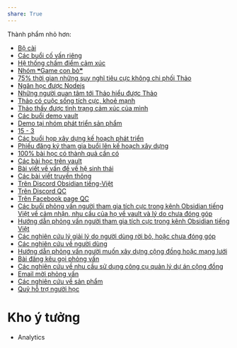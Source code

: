 ```yaml
---  
share: True  
---  
```

Thành phẩm nhỏ hơn:  
- [Bộ cài](./B%E1%BB%99%20c%C3%A0i.md#)  
- [Các buổi cố vấn riêng](./C%C3%A1c%20bu%E1%BB%95i%20c%E1%BB%91%20v%E1%BA%A5n%20ri%C3%AAng/index.md#)  
- [Hệ thống chấm điểm cảm xúc](H%E1%BB%87%20th%E1%BB%91ng%20ch%E1%BA%A5m%20%C4%91i%E1%BB%83m%20c%E1%BA%A3m%20x%C3%BAc.md#)  
- [Nhóm ❝Game con bò❞](Nh%C3%B3m%20%E2%9D%9DGame%20con%20b%C3%B2%E2%9D%9E.md#)  
- [75% thời gian những suy nghĩ tiêu cực không chi phối Thảo](75%25%20th%E1%BB%9Di%20gian%20nh%E1%BB%AFng%20suy%20ngh%C4%A9%20ti%C3%AAu%20c%E1%BB%B1c%20kh%C3%B4ng%20chi%20ph%E1%BB%91i%20Th%E1%BA%A3o.md#)  
- [Ngân học được Nodejs](Ng%C3%A2n%20h%E1%BB%8Dc%20%C4%91%C6%B0%E1%BB%A3c%20Nodejs.md#)  
- [Những người quan tâm tới Thảo hiểu được Thảo](Nh%E1%BB%AFng%20ng%C6%B0%E1%BB%9Di%20quan%20t%C3%A2m%20t%E1%BB%9Bi%20Th%E1%BA%A3o%20hi%E1%BB%83u%20%C4%91%C6%B0%E1%BB%A3c%20Th%E1%BA%A3o.md#)  
- [Thảo có cuộc sống tích cực, khoẻ mạnh](Th%E1%BA%A3o%20c%C3%B3%20cu%E1%BB%99c%20s%E1%BB%91ng%20t%C3%ADch%20c%E1%BB%B1c,%20kho%E1%BA%BB%20m%E1%BA%A1nh.md#)  
- [Thảo thấy được tình trạng cảm xúc của mình](Th%E1%BA%A3o%20th%E1%BA%A5y%20%C4%91%C6%B0%E1%BB%A3c%20t%C3%ACnh%20tr%E1%BA%A1ng%20c%E1%BA%A3m%20x%C3%BAc%20c%E1%BB%A7a%20m%C3%ACnh.md#)  
- [Các buổi demo vault](./C%C3%A1c%20bu%E1%BB%95i%20demo%20vault/index.md#)  
- [Demo tại nhóm phát triển sản phẩm](./C%C3%A1c%20bu%E1%BB%95i%20demo%20vault/Demo%20t%E1%BA%A1i%20nh%C3%B3m%20ph%C3%A1t%20tri%E1%BB%83n%20s%E1%BA%A3n%20ph%E1%BA%A9m.md#)  
- [15 - 3](./C%C3%A1c%20bu%E1%BB%95i%20h%E1%BB%8Dp%20x%C3%A2y%20d%E1%BB%B1ng%20k%E1%BA%BF%20ho%E1%BA%A1ch%20ph%C3%A1t%20tri%E1%BB%83n/15%20-%203.md#)  
- [Các buổi họp xây dựng kế hoạch phát triển](./C%C3%A1c%20bu%E1%BB%95i%20h%E1%BB%8Dp%20x%C3%A2y%20d%E1%BB%B1ng%20k%E1%BA%BF%20ho%E1%BA%A1ch%20ph%C3%A1t%20tri%E1%BB%83n/index.md#)  
- [Phiếu đăng ký tham gia buổi lên kế hoạch xây dựng](./C%C3%A1c%20bu%E1%BB%95i%20h%E1%BB%8Dp%20x%C3%A2y%20d%E1%BB%B1ng%20k%E1%BA%BF%20ho%E1%BA%A1ch%20ph%C3%A1t%20tri%E1%BB%83n/Phi%E1%BA%BFu%20%C4%91%C4%83ng%20k%C3%BD%20tham%20gia%20bu%E1%BB%95i%20l%C3%AAn%20k%E1%BA%BF%20ho%E1%BA%A1ch%20x%C3%A2y%20d%E1%BB%B1ng.md#)  
- [100% bài học có thành quả cần có](./C%C3%A1c%20b%C3%A0i%20h%E1%BB%8Dc%20tr%C3%AAn%20vault/100%25%20b%C3%A0i%20h%E1%BB%8Dc%20c%C3%B3%20th%C3%A0nh%20qu%E1%BA%A3%20c%E1%BA%A7n%20c%C3%B3.md#)  
- [Các bài học trên vault](./C%C3%A1c%20b%C3%A0i%20h%E1%BB%8Dc%20tr%C3%AAn%20vault/index.md#)  
- [Bài viết về vấn đề về hệ sinh thái](./C%C3%A1c%20b%C3%A0i%20vi%E1%BA%BFt%20truy%E1%BB%81n%20th%C3%B4ng/B%C3%A0i%20vi%E1%BA%BFt%20v%E1%BB%81%20v%E1%BA%A5n%20%C4%91%E1%BB%81%20v%E1%BB%81%20h%E1%BB%87%20sinh%20th%C3%A1i.md#)  
- [Các bài viết truyền thông](./C%C3%A1c%20b%C3%A0i%20vi%E1%BA%BFt%20truy%E1%BB%81n%20th%C3%B4ng/index.md#)  
- [Trên Discord Obsidian tiếng-Việt](./C%C3%A1c%20b%C3%A0i%20vi%E1%BA%BFt%20truy%E1%BB%81n%20th%C3%B4ng/Tr%C3%AAn%20Discord%20Obsidian%20ti%E1%BA%BFng-Vi%E1%BB%87t.md#)  
- [Trên Discord QC](./C%C3%A1c%20b%C3%A0i%20vi%E1%BA%BFt%20truy%E1%BB%81n%20th%C3%B4ng/Tr%C3%AAn%20Discord%20QC.md#)  
- [Trên Facebook page QC](./C%C3%A1c%20b%C3%A0i%20vi%E1%BA%BFt%20truy%E1%BB%81n%20th%C3%B4ng/Tr%C3%AAn%20Facebook%20page%20QC.md#)  
- [Các buổi phỏng vấn người tham gia tích cực trong kênh Obsidian tiếng Việt về cảm nhận, nhu cầu của họ về vault và lý do chưa đóng góp](./C%C3%A1c%20nghi%C3%AAn%20c%E1%BB%A9u%20v%E1%BB%81%20ng%C6%B0%E1%BB%9Di%20d%C3%B9ng/C%C3%A1c%20nghi%C3%AAn%20c%E1%BB%A9u%20l%C3%BD%20gi%E1%BA%A3i%20l%C3%BD%20do%20ng%C6%B0%E1%BB%9Di%20d%C3%B9ng%20r%E1%BB%9Di%20b%E1%BB%8F,%20ho%E1%BA%B7c%20ch%C6%B0a%20%C4%91%C3%B3ng%20g%C3%B3p/C%C3%A1c%20bu%E1%BB%95i%20ph%E1%BB%8Fng%20v%E1%BA%A5n%20ng%C6%B0%E1%BB%9Di%20tham%20gia%20t%C3%ADch%20c%E1%BB%B1c%20trong%20k%C3%AAnh%20Obsidian%20ti%E1%BA%BFng%20Vi%E1%BB%87t%20v%E1%BB%81%20c%E1%BA%A3m%20nh%E1%BA%ADn,%20nhu%20c%E1%BA%A7u%20c%E1%BB%A7a%20h%E1%BB%8D%20v%E1%BB%81%20vault%20v%C3%A0%20l%C3%BD%20do%20ch%C6%B0a%20%C4%91%C3%B3ng%20g%C3%B3p/index.md#)  
- [Hướng dẫn phỏng vấn người tham gia tích cực trong kênh Obsidian tiếng Việt](./C%C3%A1c%20nghi%C3%AAn%20c%E1%BB%A9u%20v%E1%BB%81%20ng%C6%B0%E1%BB%9Di%20d%C3%B9ng/C%C3%A1c%20nghi%C3%AAn%20c%E1%BB%A9u%20l%C3%BD%20gi%E1%BA%A3i%20l%C3%BD%20do%20ng%C6%B0%E1%BB%9Di%20d%C3%B9ng%20r%E1%BB%9Di%20b%E1%BB%8F,%20ho%E1%BA%B7c%20ch%C6%B0a%20%C4%91%C3%B3ng%20g%C3%B3p/C%C3%A1c%20bu%E1%BB%95i%20ph%E1%BB%8Fng%20v%E1%BA%A5n%20ng%C6%B0%E1%BB%9Di%20tham%20gia%20t%C3%ADch%20c%E1%BB%B1c%20trong%20k%C3%AAnh%20Obsidian%20ti%E1%BA%BFng%20Vi%E1%BB%87t%20v%E1%BB%81%20c%E1%BA%A3m%20nh%E1%BA%ADn,%20nhu%20c%E1%BA%A7u%20c%E1%BB%A7a%20h%E1%BB%8D%20v%E1%BB%81%20vault%20v%C3%A0%20l%C3%BD%20do%20ch%C6%B0a%20%C4%91%C3%B3ng%20g%C3%B3p/H%C6%B0%E1%BB%9Bng%20d%E1%BA%ABn%20ph%E1%BB%8Fng%20v%E1%BA%A5n%20ng%C6%B0%E1%BB%9Di%20tham%20gia%20t%C3%ADch%20c%E1%BB%B1c%20trong%20k%C3%AAnh%20Obsidian%20ti%E1%BA%BFng%20Vi%E1%BB%87t.md#)  
- [Các nghiên cứu lý giải lý do người dùng rời bỏ, hoặc chưa đóng góp](./C%C3%A1c%20nghi%C3%AAn%20c%E1%BB%A9u%20v%E1%BB%81%20ng%C6%B0%E1%BB%9Di%20d%C3%B9ng/C%C3%A1c%20nghi%C3%AAn%20c%E1%BB%A9u%20l%C3%BD%20gi%E1%BA%A3i%20l%C3%BD%20do%20ng%C6%B0%E1%BB%9Di%20d%C3%B9ng%20r%E1%BB%9Di%20b%E1%BB%8F,%20ho%E1%BA%B7c%20ch%C6%B0a%20%C4%91%C3%B3ng%20g%C3%B3p/index.md#)  
- [Các nghiên cứu về người dùng](./C%C3%A1c%20nghi%C3%AAn%20c%E1%BB%A9u%20v%E1%BB%81%20ng%C6%B0%E1%BB%9Di%20d%C3%B9ng/index.md#)  
- [Hướng dẫn phỏng vấn người muốn xây dựng cộng đồng hoặc mạng lưới](./C%C3%A1c%20nghi%C3%AAn%20c%E1%BB%A9u%20v%E1%BB%81%20ng%C6%B0%E1%BB%9Di%20d%C3%B9ng/C%C3%A1c%20nghi%C3%AAn%20c%E1%BB%A9u%20v%E1%BB%81%20nhu%20c%E1%BA%A7u%20s%E1%BB%AD%20d%E1%BB%A5ng%20c%C3%B4ng%20c%E1%BB%A5%20qu%E1%BA%A3n%20l%C3%BD%20d%E1%BB%B1%20%C3%A1n%20c%E1%BB%99ng%20%C4%91%E1%BB%93ng/C%C3%A1c%20bu%E1%BB%95i%20ph%E1%BB%8Fng%20v%E1%BA%A5n/H%C6%B0%E1%BB%9Bng%20d%E1%BA%ABn%20ph%E1%BB%8Fng%20v%E1%BA%A5n%20ng%C6%B0%E1%BB%9Di%20mu%E1%BB%91n%20x%C3%A2y%20d%E1%BB%B1ng%20c%E1%BB%99ng%20%C4%91%E1%BB%93ng%20ho%E1%BA%B7c%20m%E1%BA%A1ng%20l%C6%B0%E1%BB%9Bi.md#)  
- [Bài đăng kêu gọi phỏng vấn](./C%C3%A1c%20nghi%C3%AAn%20c%E1%BB%A9u%20v%E1%BB%81%20ng%C6%B0%E1%BB%9Di%20d%C3%B9ng/C%C3%A1c%20nghi%C3%AAn%20c%E1%BB%A9u%20v%E1%BB%81%20nhu%20c%E1%BA%A7u%20s%E1%BB%AD%20d%E1%BB%A5ng%20c%C3%B4ng%20c%E1%BB%A5%20qu%E1%BA%A3n%20l%C3%BD%20d%E1%BB%B1%20%C3%A1n%20c%E1%BB%99ng%20%C4%91%E1%BB%93ng/C%C3%A1c%20bu%E1%BB%95i%20ph%E1%BB%8Fng%20v%E1%BA%A5n/B%C3%A0i%20%C4%91%C4%83ng%20k%C3%AAu%20g%E1%BB%8Di%20ph%E1%BB%8Fng%20v%E1%BA%A5n.md#)  
- [Các nghiên cứu về nhu cầu sử dụng công cụ quản lý dự án cộng đồng](./C%C3%A1c%20nghi%C3%AAn%20c%E1%BB%A9u%20v%E1%BB%81%20ng%C6%B0%E1%BB%9Di%20d%C3%B9ng/C%C3%A1c%20nghi%C3%AAn%20c%E1%BB%A9u%20v%E1%BB%81%20nhu%20c%E1%BA%A7u%20s%E1%BB%AD%20d%E1%BB%A5ng%20c%C3%B4ng%20c%E1%BB%A5%20qu%E1%BA%A3n%20l%C3%BD%20d%E1%BB%B1%20%C3%A1n%20c%E1%BB%99ng%20%C4%91%E1%BB%93ng/index.md#)  
- [Email mời phỏng vấn](./C%C3%A1c%20nghi%C3%AAn%20c%E1%BB%A9u%20v%E1%BB%81%20ng%C6%B0%E1%BB%9Di%20d%C3%B9ng/C%C3%A1c%20nghi%C3%AAn%20c%E1%BB%A9u%20v%E1%BB%81%20nhu%20c%E1%BA%A7u%20s%E1%BB%AD%20d%E1%BB%A5ng%20c%C3%B4ng%20c%E1%BB%A5%20qu%E1%BA%A3n%20l%C3%BD%20d%E1%BB%B1%20%C3%A1n%20c%E1%BB%99ng%20%C4%91%E1%BB%93ng/Email%20m%E1%BB%9Di%20ph%E1%BB%8Fng%20v%E1%BA%A5n.md#)  
- [Các nghiên cứu về sản phẩm](./C%C3%A1c%20nghi%C3%AAn%20c%E1%BB%A9u%20v%E1%BB%81%20s%E1%BA%A3n%20ph%E1%BA%A9m/index.md#)  
- [Quỹ hỗ trợ người học](./Qu%E1%BB%B9%20h%E1%BB%97%20tr%E1%BB%A3%20ng%C6%B0%E1%BB%9Di%20h%E1%BB%8Dc/index.md#)  
  
  
# Kho ý tưởng  
- Analytics  
